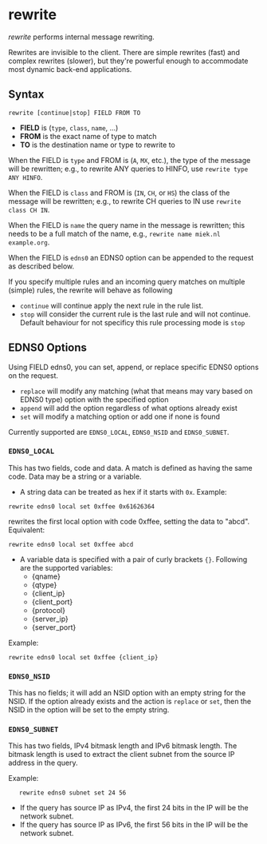 # rewrite

*rewrite* performs internal message rewriting.

Rewrites are invisible to the client. There are simple rewrites (fast) and complex rewrites
(slower), but they're powerful enough to accommodate most dynamic back-end applications.

## Syntax

~~~
rewrite [continue|stop] FIELD FROM TO
~~~

* **FIELD** is (`type`, `class`, `name`, ...)
* **FROM** is the exact name of type to match
* **TO** is the destination name or type to rewrite to

When the FIELD is `type` and FROM is (`A`, `MX`, etc.), the type of the message will be rewritten;
e.g., to rewrite ANY queries to HINFO, use `rewrite type ANY HINFO`.

When the FIELD is `class` and FROM is (`IN`, `CH`, or `HS`) the class of the message will be
rewritten; e.g., to rewrite CH queries to IN use `rewrite class CH IN`.

When the FIELD is `name` the query name in the message is rewritten; this
needs to be a full match of the name, e.g., `rewrite name miek.nl example.org`.

When the FIELD is `edns0` an EDNS0 option can be appended to the request as described below.

If you specify multiple rules and an incoming query matches on multiple (simple) rules, the rewrite
will behave as following
* `continue` will continue apply the next rule in the rule list. 
* `stop` will consider the current rule is the last rule and will not continue.  Default behaviour
for not specificy this rule processing mode is `stop`

## EDNS0 Options

Using FIELD edns0, you can set, append, or replace specific EDNS0 options on the request.

* `replace` will modify any matching (what that means may vary based on EDNS0 type) option with the specified option
* `append` will add the option regardless of what options already exist
* `set` will modify a matching option or add one if none is found

Currently supported are `EDNS0_LOCAL`, `EDNS0_NSID` and `EDNS0_SUBNET`.

### `EDNS0_LOCAL`

This has two fields, code and data. A match is defined as having the same code. Data may be a string or a variable.  

* A string data can be treated as hex if it starts with `0x`. Example:

~~~
rewrite edns0 local set 0xffee 0x61626364
~~~

rewrites the first local option with code 0xffee, setting the data to "abcd". Equivalent:

~~~
rewrite edns0 local set 0xffee abcd
~~~

* A variable data is specified with a pair of curly brackets `{}`. Following are the supported variables:
    * {qname}
    * {qtype}
    * {client_ip}
    * {client_port}
    * {protocol}
    * {server_ip}
    * {server_port}

Example:

~~~
rewrite edns0 local set 0xffee {client_ip}
~~~

### `EDNS0_NSID`

This has no fields; it will add an NSID option with an empty string for the NSID. If the option already exists
and the action is `replace` or `set`, then the NSID in the option will be set to the empty string.

### `EDNS0_SUBNET`

This has two fields,  IPv4 bitmask length and IPv6 bitmask length. The bitmask
length is used to extract the client subnet from the source IP address in the query. 

Example:

~~~
   rewrite edns0 subnet set 24 56
~~~

* If the query has source IP as IPv4, the first 24 bits in the IP will be the network subnet.
* If the query has source IP as IPv6, the first 56 bits in the IP will be the network subnet.

